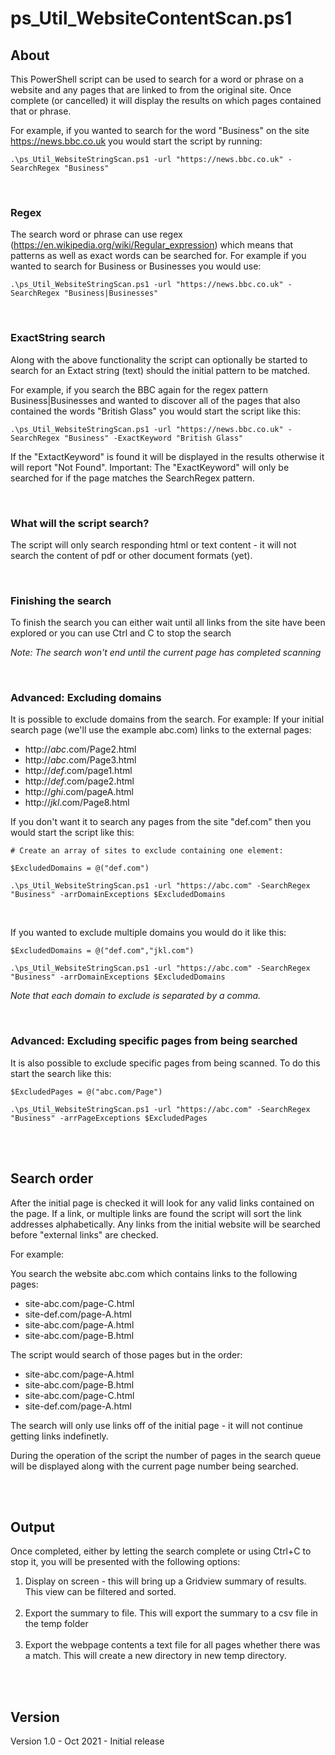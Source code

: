 # ps_Util_WebsiteContentScan.ps1

## About
This PowerShell script can be used to search for a word or phrase on a website and any pages that are linked to from the original site. Once complete (or cancelled) it will display the results on which pages contained that or phrase.

For example, if you wanted to search for the word "Business" on the site https://news.bbc.co.uk you would start the script by running:

`.\ps_Util_WebsiteStringScan.ps1 -url "https://news.bbc.co.uk" -SearchRegex "Business"`

&nbsp;<br>

### Regex

The search word or phrase can use regex (https://en.wikipedia.org/wiki/Regular_expression) which means that patterns as well as exact words can be searched for.  For example if you wanted to search for Business or Businesses you would use:

`.\ps_Util_WebsiteStringScan.ps1 -url "https://news.bbc.co.uk" -SearchRegex "Business|Businesses"`

&nbsp;<br>

### ExactString search
Along with the above functionality the script can optionally be started to search for an Extact string (text) should the initial pattern to be matched.

For example, if you search the BBC again for the regex pattern Business|Businesses and wanted to discover all of the pages that also contained the words "British Glass" you would start the script like this:

`.\ps_Util_WebsiteStringScan.ps1 -url "https://news.bbc.co.uk" -SearchRegex "Business" -ExactKeyword "British Glass"`

If the "ExtactKeyword" is found it will be displayed in the results otherwise it will report "Not Found". Important: The "ExactKeyword" will only be searched for if the page matches the SearchRegex pattern.

&nbsp;<br>

### What will the script search?
The script will only search responding html or text content - it will not search the content of pdf or other document formats (yet).

&nbsp;<br>

### Finishing the search
To finish the search you can either wait until all links from the site have been explored or you can use Ctrl and C to stop the search

*Note: The search won't end until the current page has completed scanning*

&nbsp;<br>

### Advanced: Excluding domains
It is possible to exclude domains from the search. For example: If your initial search page (we'll use the example abc.com) links to the external pages:

* http://*abc*.com/Page2.html
* http://*abc*.com/Page3.html
* http://*def*.com/page1.html
* http://*def*.com/page2.html
* http://*ghi*.com/pageA.html
* http://*jkl*.com/Page8.html

If you don't want it to search any pages from the site "def.com" then you would start the script like this:

`# Create an array of sites to exclude containing one element:`

`$ExcludedDomains = @("def.com")`

`.\ps_Util_WebsiteStringScan.ps1 -url "https://abc.com" -SearchRegex "Business" -arrDomainExceptions $ExcludedDomains`

&nbsp;<br>

If you wanted to exclude multiple domains you would do it like this:

`$ExcludedDomains = @("def.com","jkl.com")`

`.\ps_Util_WebsiteStringScan.ps1 -url "https://abc.com" -SearchRegex "Business" -arrDomainExceptions $ExcludedDomains`

*Note that each domain to exclude is separated by a comma.*

&nbsp;<br>

### Advanced: Excluding specific pages from being searched
It is also possible to exclude specific pages from being scanned. To do this start the search like this:

`$ExcludedPages = @("abc.com/Page")`

`.\ps_Util_WebsiteStringScan.ps1 -url "https://abc.com" -SearchRegex "Business" -arrPageExceptions $ExcludedPages`


&nbsp;<br><br>

## Search order
After the initial page is checked it will look for any valid links contained on the page. If a link, or multiple links are found the script will sort the link addresses alphabetically. Any links from the initial website will be searched before "external links" are checked.

For example:

You search the website abc.com which contains links to the following pages:
* site-abc.com/page-C.html
* site-def.com/page-A.html
* site-abc.com/page-A.html
* site-abc.com/page-B.html

The script would search of those pages but in the order:
* site-abc.com/page-A.html
* site-abc.com/page-B.html
* site-abc.com/page-C.html
* site-def.com/page-A.html
 
The search will only use links off of the initial page - it will not continue getting links indefinetly.

During the operation of the script the number of pages in the search queue will be displayed along with the current page number being searched.

&nbsp;<br><br>

## Output
Once completed, either by letting the search complete or using Ctrl+C to stop it, you will be presented with the following options:

1) Display on screen - this will bring up a Gridview summary of results. This view can be filtered and sorted.<br><br>
2) Export the summary to file. This will export the summary to a csv file in the temp folder<br><br>
3) Export the webpage contents a text file for all pages whether there was a match. This will create a new directory in new temp directory.

&nbsp;<br><br>

## Version 
Version 1.0 - Oct 2021 - Initial release